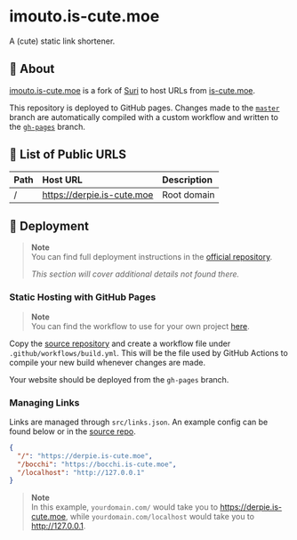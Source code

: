 # imouto.is-cute.moe

A (cute) static link shortener.

## 📃 About
[imouto.is-cute.moe](https://imouto.is-cute.moe) is a fork of [Suri](https://github.com/jstayton/suri) to host URLs from [is-cute.moe](https://github.com/is-cute).

This repository is deployed to GitHub pages. Changes made to the [`master`](https://github.com/is-cute/suri/tree/master) branch are automatically compiled with a custom workflow and written to the [`gh-pages`](https://github.com/is-cute/suri/tree/gh-pages) branch.

## 🔗 List of Public URLS
| Path       | Host URL                   | Description |
| :--------- | :------------------------- | :---------- |
| /          | https://derpie.is-cute.moe | Root domain |

## 🌠 Deployment
> **Note**  
> You can find full deployment instructions in the [official repository](https://github.com/jstayton/suri).
>
> *This section will cover additional details not found there.*

### Static Hosting with GitHub Pages
> **Note**  
> You can find the workflow to use for your own project [here](https://raw.githubusercontent.com/is-cute/suri/master/.github/workflows/main.yml). 

Copy the [source repository](https://github.com/jstayton/suri) and create a workflow file under `.github/workflows/build.yml`. This will be the file used by GitHub Actions to compile your new build whenever changes are made.

Your website should be deployed from the `gh-pages` branch.

### Managing Links
Links are managed through `src/links.json`. An example config can be found below or in the [source repo](https://github.com/jstayton/suri/blob/master/src/links.json).

```json
{
  "/": "https://derpie.is-cute.moe",
  "/bocchi": "https://bocchi.is-cute.moe",
  "/localhost": "http://127.0.0.1"
}
```
> **Note**  
> In this example, `yourdomain.com/` would take you to https://derpie.is-cute.moe, while `yourdomain.com/localhost` would take you to http://127.0.0.1.
